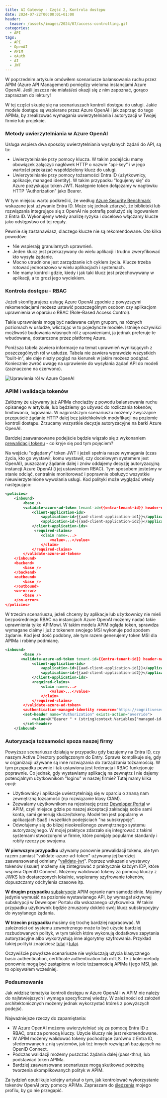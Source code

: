 ```yaml
---
title: AI Gateway - Część 2, Kontrola dostępu
date: 2024-07-22T00:00:01+01:00
header:
  teaser: /assets/images/2024/07/access-controlling.gif
categories:
  - API
tags:
  - API
  - OpenAI
  - APIM
  - oAuth
  - AI
  - JWT
---
```


W poprzednim artykule omówiłem scenariusze balansowania ruchu przez APIM (Azure API Management) pomiędzy wieloma instancjami Azure OpenAI. Jeśli jeszcze nie miałaś/eś okazji się z nim zapoznać, gorąco zapraszam do lektury!

W tej części skupię się na scenariuszach kontroli dostępu do usługi. Jakie modele dostępu są wspierane przez Azure OpenAI i jak zaprząc do tego APIMa, by zrealizować wymagania uwierzytelniania i autoryzacji w Twojej firmie lub projekcie.

### Metody uwierzytelniania w Azure OpenAI

Usługa wspiera dwa sposoby uwierzytelniania wysyłanych żądań do API, są to:

- Uwierzytelnianie przy pomocy klucza. W takim podejściu mamy obowiązek załączyć nagłówek HTTP o nazwie "api-key" i w jego wartości przekazać współdzielony klucz do usługi.
- Uwierzytelnianie przy pomocy tożsamości Entra ID (użytkownicy, aplikacje, managed identity). W takim przypadku "logujemy się" do Azure pozyskując token JWT. Następnie token dołączamy w nagłówku HTTP "Authorization" jako Bearer.

W tym miejscu warto podkreślić, że według [Azure Security Benchmark](https://learn.microsoft.com/en-us/security/benchmark/azure/security-controls-v3-identity-management) wskazane jest używanie Entra ID. Może się jednak zdarzyć, że biblioteki lub rozwiązania integrujące się z OpenAI nie potrafią posłużyć się logowaniem z Entra ID. Wykonujemy wtedy analizę ryzyka i docelowo włączamy klucze jako odstępstwo od tej reguły.

Pewnie się zastanawiasz, dlaczego klucze nie są rekomendowane. Oto kilka powodów:

- Nie wspierają granularnych uprawnień.
- Jeden klucz jest przekazywany do wielu aplikacji i trudno zweryfikować kto wysyła żądanie.
- Mocno utrudnione jest zarządzanie ich cyklem życia. Klucze trzeba rotować jednorazowo w wielu aplikacjach i systemach.
- Nie mamy kontroli gdzie, kiedy i jak taki klucz jest przechowywany w aplikacji, a to grozi jego wyciekiem.

### Kontrola dostępu - RBAC

Jeżeli skonfigurujesz usługę Azure OpenAI zgodnie z powyższymi rekomendacjami możesz ustawić poszczególnym osobom czy aplikacjom uprawnienia w oparciu o RBAC (Role-Based Access Control).

Takie uprawnienia mogą być nadawane całym grupom, na różnych poziomach w usłudze, wliczając w to pojedyncze modele. Istnieje oczywiści możliwość budowania własnych ról z uprawieniami, ja jednak preferuje te wbudowane, dostarczone przez platformę Azure.

Poniższa tabela zawiera informacje na temat uprawnień wynikających z poszczególnych ról w usłudze. Tabela nie zawiera wprawdzie wszystkich "built-in", ale daje niezły pogląd na kierunek w jakim możesz podążać. Koniecznie zwróć uwagę na uprawienie do wysyłania żądań API do modeli (zaznaczone na czerwono).

![Uprawienia ról w Azure OpenAI](../assets/images/2024/07/roles-openai.png)

### APIM i walidacja tokenów

Załóżmy że używamy już APIMa chociażby z powodu balansowania ruchu opisanego w artykule, lub będziemy go używać do rozliczania tokenów, limitowania, logowania. W najprostszym scenariuszu możemy zwyczajnie przepuścić żądanie HTTP dalej bez jakichkolwiek modyfikacji na poziomie kontroli dostępu. Zrzucamy wszystkie decyzje autoryzacyjne na barki Azure OpenAI.

Bardziej zaawansowane podejście będzie wiązało się z wykonaniem [prewalidacji tokenu](https://learn.microsoft.com/en-us/azure/api-management/validate-azure-ad-token-policy) - co kryje się pod tym pojęciem?

Na wejściu "oglądamy" token JWT i jeżeli spełnia nasze wymagania (czas życia, kto go wystawił, komu wystawił, czy docelowym systemem jest OpenAI), puszczamy żądanie dalej i znów oddajemy decyzję autoryzacyjną instancji Azure OpenAI (i jej ustawieniom RBAC). Tym sposobem jesteśmy w stanie odciąć, centralnie monitorować i poprawnie obsłużyć wszystkie nieuwierzytelnione wywołania usługi. Kod polityki może wyglądać wtedy następująco:

```xml
<policies>
    <inbound>
        <base />
        <validate-azure-ad-token tenant-id={{entra-tenant-id}} header-name="Authorization" failed-validation-httpcode="401" failed-validation-error-message="Unauthorized. Access token is missing or invalid.">
            <client-application-ids>
                <application-id>{{aad-client-application-id1}}</application-id>
                <application-id>{{aad-client-application-id2}}</application-id>
            </client-application-ids>
             <required-claims>
                <claim name=...>
                    <value>...</value>
                </claim>
            </required-claims>
        </validate-azure-ad-token>
    </inbound>
    <backend>
        <base />
    </backend>
    <outbound>
        <base />
    </outbound>
    <on-error>
        <base />
    </on-error>
</policies>
```

W trzecim scenariuszu, jeżeli chcemy by aplikacje lub użytkownicy nie mieli bezpośredniego RBAC na instancjach Azure OpenAI możemy nadać takie uprawnienia tylko APIMowi. W takim modelu APIM ogląda token, sprawdza wymagane claimy i już z tokenem swojego MSI wykonuje pod spodem żądanie. Kod jest dość podobny, ale tym razem generujemy token MSI dla APIMa i robimy podmianę.

```xml
<inbound>
        <base />
       <validate-azure-ad-token tenant-id={{entra-tenant-id}} header-name="Authorization" failed-validation-httpcode="401" failed-validation-error-message="Unauthorized. Access token is missing or invalid.">
            <client-application-ids>
                <application-id>{{aad-client-application-id1}}</application-id>
                <application-id>{{aad-client-application-id2}}</application-id>
            </client-application-ids>
            <required-claims>
                <claim name=...>
                    <value>...</value>
                </claim>
            </required-claims>
        </validate-azure-ad-token>
        <authentication-managed-identity resource="https://cognitiveservices.azure.com" output-token-variable-name="managed-id-access-token" ignore-error="false" />
        <set-header name="Authorization" exists-action="override">
            <value>@("Bearer " + (string)context.Variables["managed-id-access-token"])</value>
        </set-header>
    </inbound>
```

### Autoryzacja tożsamości spoza naszej firmy

Powyższe scenariusze działają w przypadku gdy bazujemy na Entra ID, czy naszym Active Directory podłączonym do Entry. Sprawa komplikuje się, gdy w organizacji używane są inne rozwiązania do zarządzania tożsamością. W tym przypadku pewnie i tak ustawiona jest federacja i RBAC funkcjonuje poprawnie. Co jednak, gdy wystawiamy aplikację na zewnątrz i nie dajemy potencjalnym użytkownikom "loginu" w naszej firmie? Tutaj mamy kilka opcji:

- Użytkownicy i aplikacje uwierzytelniają się w oparciu o znaną nam zewnętrzną tożsamość (np rozwiązanie klasy CIAM).
- Zezwalamy użytkownikom na rejestrację przez [Deweloper Portal](https://learn.microsoft.com/en-us/azure/api-management/developer-portal-overview) w APIM, czyli miejsce gdzie po naszej akceptacji zakładają sobie sami konta, sami generują klucze/tokeny. Model ten jest popularny w aplikacjach SaaS i wszelkich podejściach "na subskrypcję".
- Odwołujemy się do bliżej nieokreślonego zewnętrznego systemu autoryzacyjnego. W mojej praktyce zdarzało się integrować z takimi systemami stworzonymi w firmie, które pomijały popularne standardy i robiły rzeczy po swojemu.

**W pierwszym przypadku** używamy ponownie prewalidacji tokenu, ale tym razem zamiast "validate-azure-ad-token" używamy jej bardziej zaawansowanej odmiany "[validate-jwt](https://learn.microsoft.com/en-us/azure/api-management/validate-jwt-policy)". Poprzez wskazanie wystawcy tokenów (issuer) możemy się zintegrować z praktycznie każdym IDP, które wspiera OpenID Connect. Możemy walidować tokeny za pomocą kluczy z JWKS lub dostarczonych lokalnie, wspieramy szyfrowanie tokenów, dopuszczamy odchylenia czasowe itp.

**W drugim przypadku** [subskrypcje](https://learn.microsoft.com/en-us/azure/api-management/api-management-subscriptions) APIM ogranie nam samodzielnie. Musimy jedynie wymusić na poziomie wystawianego API, by wymagał aktywnej subskrypcji w Deweloper Portalu dla wskazanego użytkownika. W takim przypadku użytkownik będzie zmuszony dokleić swój klucz subskrypcyjny do wysyłanego żądania.

**W trzecim przypadku** musimy się trochę bardziej napracować. W zależności od systemu zewnetrznego może to być użycie bardziej rozbudowanych polityk, w tym takich które wykonują dodatkowe zapytania autoryzacyjne albo wykorzystują inne algorytmy szyfrowania. Przykład takiej polityki znajdziesz [tutaj](https://github.com/Azure/api-management-policy-snippets/blob/master/examples/Authorize%20requests%20using%20external%20authorizer.policy.xml) i [tutaj](https://github.com/Azure/api-management-policy-snippets/blob/master/examples/Create%20HMAC%20SHA256-Signed%20JWT.policy.xml).

Oczywiście powyższe scenariusze nie wykluczają użycia klasycznego basic authentication, certificate authentication lub mTLS. Te z kolei metody ponownie mogą być zastąpione w locie tożsamością APIMa i jego MSI, jak to opisywałem wcześniej.

### Podsumowanie

Jak widzisz tematyka kontroli dostępu w Azure OpenAI i w APIM nie należy do najłatwiejszych i wymaga specyficznej wiedzy. W zależności od założeń architektonicznych możemy jednak wykorzystać któreś z powyższych podejść.

Najważniejsze rzeczy do zapamiętania:

- W Azure OpenAI możemy uwierzytelniać się za pomocą Entra ID z RBAC, oraz za pomocą kluczy. Uzycie kluczy nie jest rekomendowane.
- W APIM możemy walidować tokeny pochodzące zarówno z Entra ID, sfederowanych z nią systemów, jak też innych rozwiązań bazujących na OpenID Connect.
- Podczas walidacji możemy puszczać żądania dalej (pass-thru), lub podstawiać token APIMa.
- Bardziej zaawansowane scenariusze mogą skutkować potrzebą tworzenia skomplikowanych polityk w APIM.

Za tydzień opublikuje kolejny artykuł o tym, jak kontrolować wykorzystanie tokenów OpenAI przy pomocy APIMa. Zapraszam do [śledzenia](https://www.linkedin.com/mynetwork/discovery-see-all/?usecase=PEOPLE_FOLLOWS&followMember=grabarz) mojego profilu, by go nie przegapić.
